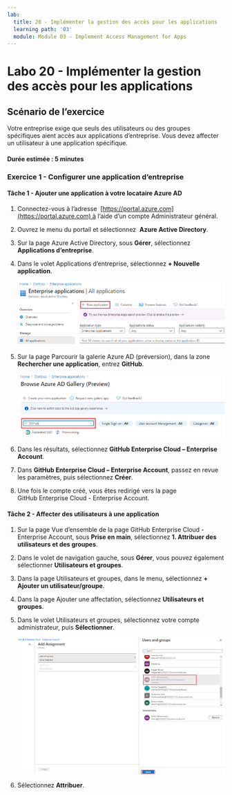 ```yaml
---
lab:
  title: 20 - Implémenter la gestion des accès pour les applications
  learning path: '03'
  module: Module 03 - Implement Access Management for Apps
---
```


# Labo 20 - Implémenter la gestion des accès pour les applications

## Scénario de l’exercice

Votre entreprise exige que seuls des utilisateurs ou des groupes spécifiques aient accès aux applications d’entreprise. Vous devez affecter un utilisateur à une application spécifique.

#### Durée estimée : 5 minutes

### Exercice 1 - Configurer une application d’entreprise

#### Tâche 1 - Ajouter une application à votre locataire Azure AD

1. Connectez-vous à l’adresse  [https://portal.azure.com](https://portal.azure.com) à l’aide d’un compte Administrateur général.

2. Ouvrez le menu du portail et sélectionnez  **Azure Active Directory**.

3. Sur la page Azure Active Directory, sous **Gérer**, sélectionnez **Applications d’entreprise**.

4. Dans le volet Applications d’entreprise, sélectionnez **+ Nouvelle application**.

    ![Capture d’écran affichant la page Applications d’entreprise, avec la nouvelle application mise en surbrillance](./media/lp3-mod1-new-enterprise-application.png)

5. Sur la page Parcourir la galerie Azure AD (préversion), dans la zone **Rechercher une application**, entrez **GitHub**.

    ![Capture d’écran affichant la page Parcourir la galerie Azure AD (préversion), avec la zone de recherche mise en surbrillance](./media/lp3-mod1-azure-ad-gallery-search.png)

6. Dans les résultats, sélectionnez **GitHub Enterprise Cloud – Enterprise Account**.

7. Dans **GitHub Enterprise Cloud – Enterprise Account**, passez en revue les paramètres, puis sélectionnez **Créer**.

8. Une fois le compte créé, vous êtes redirigé vers la page GitHub Enterprise Cloud - Enterprise Account.

#### Tâche 2 - Affecter des utilisateurs à une application

1. Sur la page Vue d’ensemble de la page GitHub Enterprise Cloud - Enterprise Account, sous **Prise en main**, sélectionnez **1. Attribuer des utilisateurs et des groupes**.

2. Dans le volet de navigation gauche, sous **Gérer**, vous pouvez également sélectionner **Utilisateurs et groupes**.

3. Dans la page Utilisateurs et groupes, dans le menu, sélectionnez **+ Ajouter un utilisateur/groupe**.

4. Dans la page Ajouter une affectation, sélectionnez **Utilisateurs et groupes**.

5. Dans le volet Utilisateurs et groupes, sélectionnez votre compte administrateur, puis **Sélectionner**.

    ![Capture d’écran affichant l’ajout d’une attribution de compte d’utilisateur à une application avec le bouton Sélectionner mis en surbrillance ](./media/lp3-mod1-add-app-assignment.png)

6. Sélectionnez **Attribuer**.

